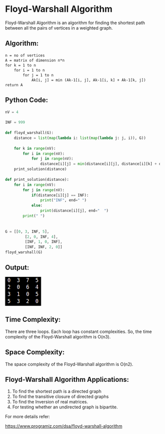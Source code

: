 # Floyd-Warshall Algorithm

Floyd-Warshall Algorithm is an algorithm for finding the shortest path between all the pairs of vertices in a weighted graph. 

## Algorithm:

```
n = no of vertices
A = matrix of dimension n*n
for k = 1 to n
    for i = 1 to n
        for j = 1 to n
            Ak[i, j] = min (Ak-1[i, j], Ak-1[i, k] + Ak-1[k, j])
return A
```

## Python Code:

```python
nV = 4

INF = 999

def floyd_warshall(G):
    distance = list(map(lambda i: list(map(lambda j: j, i)), G))

    for k in range(nV):
        for i in range(nV):
            for j in range(nV):
                distance[i][j] = min(distance[i][j], distance[i][k] + distance[k][j])
    print_solution(distance)

def print_solution(distance):
    for i in range(nV):
        for j in range(nV):
            if(distance[i][j] == INF):
                print("INF", end=" ")
            else:
                print(distance[i][j], end="  ")
        print(" ")


G = [[0, 3, INF, 5],
         [2, 0, INF, 4],
         [INF, 1, 0, INF],
         [INF, INF, 2, 0]]
floyd_warshall(G)
```

## Output:

![output](output.png)

## Time Complexity:

There are three loops. Each loop has constant complexities. So, the time complexity of the Floyd-Warshall algorithm is O(n3).

## Space Complexity:

The space complexity of the Floyd-Warshall algorithm is O(n2).

## Floyd-Warshall Algorithm Applications:

1. To find the shortest path is a directed graph
2. To find the transitive closure of directed graphs
3. To find the Inversion of real matrices.
4. For testing whether an undirected graph is bipartite.

For more details refer:

https://www.programiz.com/dsa/floyd-warshall-algorithm
